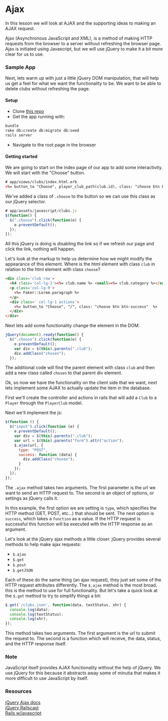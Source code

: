 # Ajax

In this lesson we will look at AJAX and the supporting ideas to making an AJAX request.

Ajax (Asynchronous JavaScript and XML), is a method of making HTTP requests from the browser to a server without refreshing the browser page. Ajax is initiated using Javascript, but we will use jQuery to make it a bit more clear for us to use.

### Sample App

Next, lets warm up with just a little jQuery DOM manipulation, that will help us get a feel for what we want the functionality to be. We want to be able to delete clubs without refreshing the page.

#### Setup
- Clone [this repo](https://github.com/code-builders/clubs)
- Get the app running with:
```bash
bundle
rake db:create db:migrate db:seed
rails server
```
- Navigate to the root page in the browser

#### Getting started

We are going to start on the index page of our app to add some interactivity. We will start with the "Choose" button.

```html
# app/views/clubs/index.html.erb
<%= button_to "Choose", player_club_path(club.id), class: "choose btn btn-success"  %>
```

We've added a class of `.choose` to the button so we can use this class as our jQuery selector.

```js
# app/assets/javascript/clubs.js
$(function() {
  $(".choose").click(function(e) {
    e.preventDefault();
  });
});
```

All this jQuery is doing is disabling the link so if we refresh our page and click the link, nothing will happen.

Let's look at the markup to help us determine how we might modify the appearance of this element. Where is the html element with class `club` in relation to the html element with class `choose`?
```html
<div class='club row'>
  <h4 class='col-lg-2'><%= club.name %> <small><%= club.category %></small></h4>
  <p class='col-lg-9'>
    <%= Faker::Lorem.paragraph %>
  </p>
  <div class=' col-lg-1 actions'>
    <%= button_to "Choose", "/", class: "choose btn btn-success"  %>
  </div>
</div>
```

Next lets add some functionality change the element in the DOM:
```js
jQuery(document).ready(function() {
  $(".choose").click(function(e) {
    e.preventDefault();
    var div = $(this).parents(".club");
    div.addClass("chosen");
  });
```

The additional code will find the parent element with class `club` and then add a new class called `chosen` to that parent div element.

Ok, so now we have the functionality on the client side that we want, next lets implement some AJAX to actually update the item in the database.

First we'll create the controller and actions in rails that will add a `Club` to a `Player` through the `PlayerClub` model.

Next we'll implement the js:

```js
$(function () {
  $("input").click(function (e) {
    e.preventDefault();
    var div = $(this).parents(".club");
    var url = $(this).parents("form").attr("action");
    $.ajax(url, {
      type: "POST",
      success: function (data) {
        div.addClass("chosen");
      }
    });
  });
});
```

The `.ajax` method takes two arguments. The first parameter is the url we want to send an HTTP request to. The second is an object of options, or settings as jQuery calls it.

In this example, the first option we are setting is `type`, which specifies the HTTP method (GET, POST, etc...) that should be sent.
The next option is `success`, which takes a `function` as a value. If the HTTP request is successful this function will be executed with the HTTP response as an argument.

Let's look at the jQuery ajax methods a little closer. jQuery provides several methods to help make ajax requests:

- `$.ajax`
- `$.get`
- `$.post`
- `$.getJSON`

Each of these do the same thing (an ajax request), they just set some of the HTTP request attributes differently. The `$.ajax` method is the most broad, this is the method to use for full functionality. But let's take a quick look at the `$.get` method to try to simplify things a bit:
```js
$.get('/clubs.json', function(data, textStatus, xhr) {
  console.log(data);
  console.log(textStatus);
  console.log(xhr);
});
```

This method takes two arguments. The first argument is the url to submit the request to. The second is a function which will receive, the data, status, and the HTTP response itself.

### Note
JavaScript itself provides AJAX functionality without the help of jQuery. We use jQuery for this because it abstracts away some of minutia that makes it more difficult to use JavaScript by itself.

### Resources

[jQuery Ajax docs](http://api.jquery.com/jquery.ajax/)  
[jQuery Railscast](http://railscasts.com/episodes/136-jquery)  
[Rails w/javascript](http://edgeguides.rubyonrails.org/working_with_javascript_in_rails.html)  
